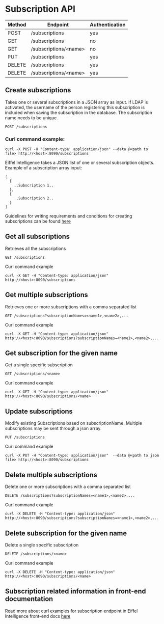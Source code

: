 # Subscription API

|Method|Endpoint                                |Authentication|
|------|----------------------------------------|--------------|
|POST  |/subscriptions                          |yes           |
|GET   |/subscriptions                          |no            |
|GET   |/subscriptions/\<name\>                 |no            |
|PUT   |/subscriptions                          |yes           |
|DELETE|/subscriptions                          |yes           |
|DELETE|/subscriptions/\<name\>                 |yes           |

## Create subscriptions

Takes one or several subscriptions in a JSON array as input. If LDAP is 
activated, the username of the person registering this subscription is 
included when saving the subscription in the database. The subscription 
name needs to be unique. 

    POST /subscriptions

### Curl command example:

    curl -X POST -H "Content-type: application/json" --data @<path to file> http://<host>:8090/subscriptions

Eiffel Intelligence takes a JSON list of one or several subscription objects. 
Example of a subscription array input:

    [
      {
        ..Subscription 1..
      },
      {
        ..Subscription 2..
      }
    ]
    
 Guidelines for writing requirements and conditions for creating subscriptions can be found [here](https://github.com/eiffel-community/eiffel-intelligence/blob/master/wiki/markdown/subscriptions.md#writing-requirements-and-conditions)



## Get all subscriptions

Retrieves all the subscriptions

    GET /subscriptions

Curl command example

    curl -X GET -H "Content-type: application/json"  http://<host>:8090/subscriptions

## Get multiple subscriptions

Retrieves one or more subscriptions with a comma separated list

    GET /subscriptions?subscriptionNames=<name1>,<name2>,...

Curl command example

    curl -X GET -H "Content-type: application/json"  http://<host>:8090/subscriptions?subscriptionNames=<name1>,<name2>,...

## Get subscription for the given name

Get a single specific subscription

    GET /subscriptions/<name>

Curl command example

    curl -X GET -H "Content-type: application/json"  http://<host>:8090/subscriptions/<name>

## Update subscriptions

Modify existing Subscriptions based on subscriptionName. Multiple subscriptions
may be sent through a json array.

    PUT /subscriptions

Curl command example

    curl -X PUT -H "Content-type: application/json"  --data @<path to json file> http://<host>:8090/subscriptions

## Delete multiple subscriptions

Delete one or more subscriptions with a comma separated list

    DELETE /subscriptions?subscriptionNames=<name1>,<name2>,...

Curl command example

    curl -X DELETE -H "Content-type: application/json"  http://<host>:8090/subscriptions?subscriptionNames=<name1>,<name2>,...


## Delete subscription for the given name

Delete a single specific subscription

    DELETE /subscriptions/<name>

Curl command example

    curl -X DELETE -H "Content-type: application/json"  http://<host>:8090/subscriptions/<name>
    
   
 ## Subscription related information in front-end documentation
 
Read more about curl examples for subscription endpoint in Eiffel Intelligence front-end docs [here](https://github.com/eiffel-community/eiffel-intelligence-frontend/blob/master/wiki/markdown/curl-examples.md#subscriptions) 

